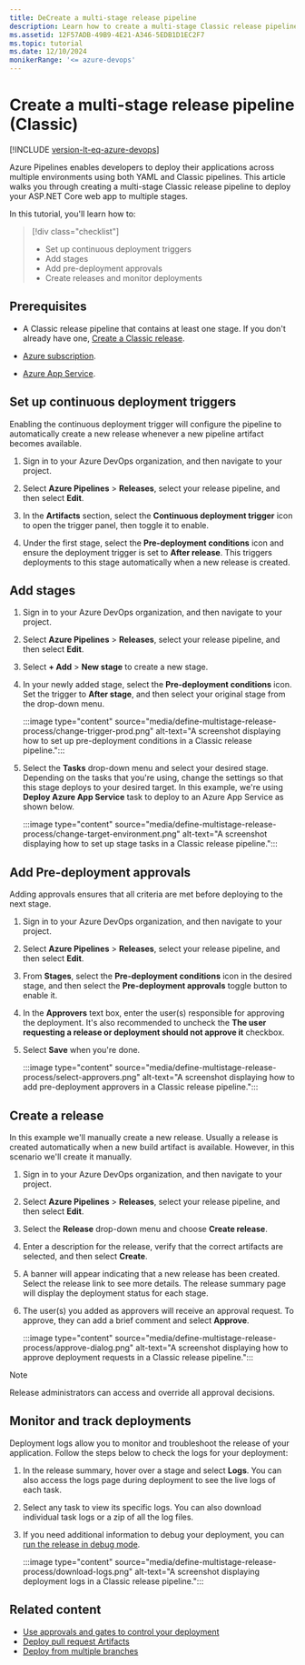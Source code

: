 ```yaml
---
title: DeCreate a multi-stage release pipeline
description: Learn how to create a multi-stage Classic release pipeline for your ASP.NET Core app using Azure Pipelines.
ms.assetid: 12F57ADB-49B9-4E21-A346-5EDB1D1EC2F7
ms.topic: tutorial
ms.date: 12/10/2024
monikerRange: '<= azure-devops'
---
```


# Create a multi-stage release pipeline (Classic)

[!INCLUDE [version-lt-eq-azure-devops](../../includes/version-lt-eq-azure-devops.md)]

Azure Pipelines enables developers to deploy their applications across multiple environments using both YAML and Classic pipelines. This article walks you through creating a multi-stage Classic release pipeline to deploy your ASP.NET Core web app to multiple stages.

In this tutorial, you'll learn how to:

> [!div class="checklist"]
> * Set up continuous deployment triggers
> * Add stages
> * Add pre-deployment approvals
> * Create releases and monitor deployments

## Prerequisites

- A Classic release pipeline that contains at least one stage. If you don't already have one, [Create a Classic release](releases.md).

- [Azure subscription](https://azure.microsoft.com/free/).

- [Azure App Service](azure/app-service/getting-started).

## Set up continuous deployment triggers

Enabling the continuous deployment trigger will configure the pipeline to automatically create a new release whenever a new pipeline artifact becomes available.

1. Sign in to your Azure DevOps organization, and then navigate to your project.

1. Select **Azure Pipelines** > **Releases**, select your release pipeline, and then select **Edit**.

1. In the **Artifacts** section, select the **Continuous deployment trigger** icon to open the trigger panel, then toggle it to enable.

1. Under the first stage, select the **Pre-deployment conditions** icon and ensure the deployment trigger is set to **After release**. This triggers deployments to this stage automatically when a new release is created. 

## Add stages

1. Sign in to your Azure DevOps organization, and then navigate to your project.

1. Select **Azure Pipelines** > **Releases**, select your release pipeline, and then select **Edit**.

1. Select **+ Add** > **New stage** to create a new stage.

1. In your newly added stage, select the **Pre-deployment conditions** icon. Set the trigger to **After stage**, and then select your original stage from the drop-down menu.
 
    :::image type="content" source="media/define-multistage-release-process/change-trigger-prod.png" alt-text="A screenshot displaying how to set up pre-deployment conditions in a Classic release pipeline.":::
    
1. Select the **Tasks** drop-down menu and select your desired stage. Depending on the tasks that you're using, change the settings so that this stage deploys to your desired target. In this example, we're using **Deploy Azure App Service** task to deploy to an Azure App Service as shown below. 

    :::image type="content" source="media/define-multistage-release-process/change-target-environment.png" alt-text="A screenshot displaying how to set up stage tasks in a Classic release pipeline.":::

## Add Pre-deployment approvals

Adding approvals ensures that all criteria are met before deploying to the next stage. 

1. Sign in to your Azure DevOps organization, and then navigate to your project.

1. Select **Azure Pipelines** > **Releases**, select your release pipeline, and then select **Edit**.

1. From **Stages**, select the **Pre-deployment conditions** icon in the desired stage, and then select the **Pre-deployment approvals** toggle button to enable it.

1. In the **Approvers** text box, enter the user(s) responsible for approving the deployment. It's also recommended to uncheck the **The user requesting a release or deployment should not approve it** checkbox.

1. Select **Save** when you're done.

    :::image type="content" source="media/define-multistage-release-process/select-approvers.png" alt-text="A screenshot displaying how to add pre-deployment approvers in a Classic release pipeline.":::

## Create a release

In this example we'll manually create a new release. Usually a release is created automatically when a new build artifact is available. However, in this scenario we'll create it manually.

1. Sign in to your Azure DevOps organization, and then navigate to your project.

1. Select **Azure Pipelines** > **Releases**, select your release pipeline, and then select **Edit**.

1. Select the **Release** drop-down menu and choose **Create release**.

1. Enter a description for the release, verify that the correct artifacts are selected, and then select **Create**.

1. A banner will appear indicating that a new release has been created. Select the release link to see more details. The release summary page will display the deployment status for each stage.

1. The user(s) you added as approvers will receive an approval request. To approve, they can add a brief comment and select **Approve**.

    :::image type="content" source="media/define-multistage-release-process/approve-dialog.png" alt-text="A screenshot displaying how to approve deployment requests in a Classic release pipeline.":::

> [!NOTE]   
> Release administrators can access and override all approval decisions.

## Monitor and track deployments

Deployment logs allow you to monitor and troubleshoot the release of your application. Follow the steps below to check the logs for your deployment:

1. In the release summary, hover over a stage and select **Logs**. You can also access the logs page during deployment to see the live logs of each task.
   
1. Select any task to view its specific logs. You can also download individual task logs or a zip of all the log files.

1. If you need additional information to debug your deployment, you can [run the release in debug mode](../../pipelines/release/variables.md#run-a-release-in-debug-mode).

    :::image type="content" source="media/define-multistage-release-process/download-logs.png" alt-text="A screenshot displaying deployment logs in a Classic release pipeline.":::
    
## Related content

- [Use approvals and gates to control your deployment](deploy-using-approvals.md)
- [Deploy pull request Artifacts](deploy-pull-request-builds.md)
- [Deploy from multiple branches](deploy-multiple-branches.md)
